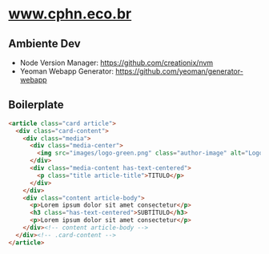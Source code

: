 # www.cphn.eco.br

## Ambiente Dev

* Node Version Manager: <https://github.com/creationix/nvm>
* Yeoman Webapp Generator: <https://github.com/yeoman/generator-webapp>

## Boilerplate

```html
<article class="card article">
  <div class="card-content">
    <div class="media">
      <div class="media-center">
        <img src="images/logo-green.png" class="author-image" alt="Logotipo CPHN">
      </div>
      <div class="media-content has-text-centered">
        <p class="title article-title">TITULO</p>
      </div>
    </div>
    <div class="content article-body">
      <p>Lorem ipsum dolor sit amet consectetur</p>
      <h3 class="has-text-centered">SUBTÍTULO</h3>
      <p>Lorem ipsum dolor sit amet consectetur</p>
    </div><!-- content article-body -->
  </div><!-- .card-content -->
</article>
```
